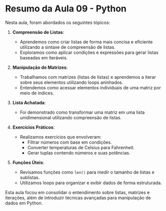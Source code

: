# Resumo da Aula 09 - Python

Nesta aula, foram abordados os seguintes tópicos:

1. **Compreensão de Listas**:
   - Aprendemos como criar listas de forma mais concisa e eficiente utilizando a sintaxe de compreensão de listas.
   - Exploramos como aplicar condições e expressões para gerar listas baseadas em iteráveis.

2. **Manipulação de Matrizes**:
   - Trabalhamos com matrizes (listas de listas) e aprendemos a iterar sobre seus elementos utilizando loops aninhados.
   - Entendemos como acessar elementos individuais de uma matriz por meio de índices.

3. **Lista Achatada**:
   - Foi demonstrado como transformar uma matriz em uma lista unidimensional utilizando compreensão de listas.

4. **Exercícios Práticos**:
   - Realizamos exercícios que envolveram:
     - Filtrar números com base em condições.
     - Converter temperaturas de Celsius para Fahrenheit.
     - Gerar tuplas contendo números e suas potências.

5. **Funções Úteis**:
   - Revisamos funções como `len()` para medir o tamanho de listas e sublistas.
   - Utilizamos loops para organizar e exibir dados de forma estruturada.

Esta aula focou em consolidar o entendimento sobre listas, matrizes e iterações, além de introduzir técnicas avançadas para manipulação de dados em Python.